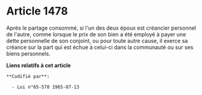 # Article 1478

Après le partage consommé, si l'un des deux époux est créancier personnel de l'autre, comme lorsque le prix de son bien a été
employé à payer une dette personnelle de son conjoint, ou pour toute autre cause, il exerce sa créance sur la part qui est
échue à celui-ci dans la communauté ou sur ses biens personnels.

**Liens relatifs à cet article**

	**Codifié par**:

	  - Loi n°65-570 1965-07-13
